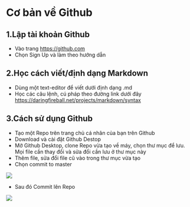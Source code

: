 # Cơ bản về Github

## 1.Lập tài khoản Github
- Vào trang https://github.com
- Chọn Sign Up và làm theo hướng dẫn

## 2.Học cách viết/định dạng Markdown
- Dùng một text-editor để viết dưới định dạng .md
- Học các câu lệnh, cú pháp theo đường link dưới đây 
https://daringfireball.net/projects/markdown/syntax

## 3.Cách sử dụng Github
- Tạo một Repo trên trang chủ cá nhân của bạn trên Github
- Download và cài đặt Github Destop
- Mở Github Desktop, clone Repo vừa tạo về máy, chọn thư mục để lưu. Mọi file cần thay đổi và sửa đổi cần lưu ở thư mục này
- Thêm file, sửa đổi file cũ vào trong thư mục vừa tạo 
- Chọn commit to master
<img src="https://imgur.com/lhVzZea">

- Sau đó Commit lên Repo
<img src="https://imgur.com/s6j1wBv">


